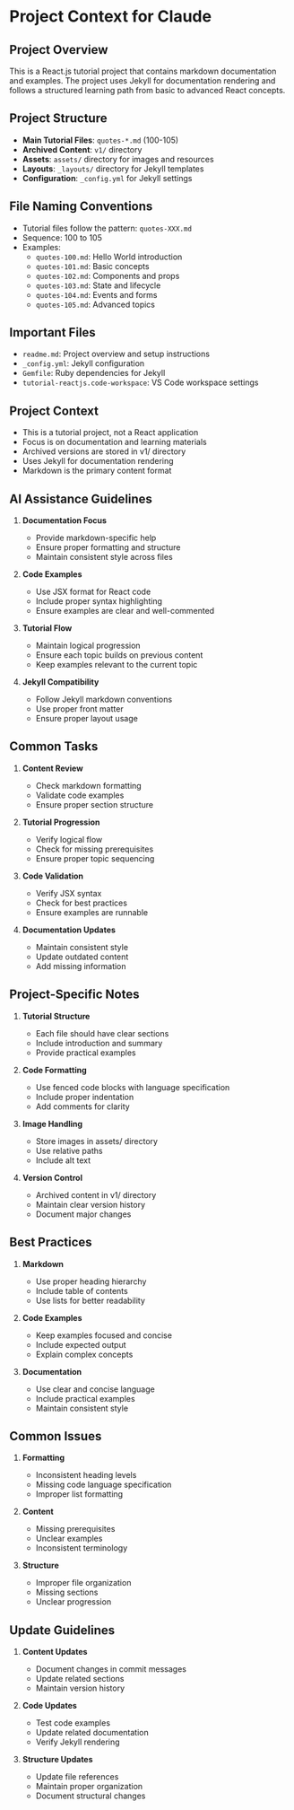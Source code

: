 # Project Context for Claude

## Project Overview

This is a React.js tutorial project that contains markdown documentation and examples. The project uses Jekyll for documentation rendering and follows a structured learning path from basic to advanced React concepts.

## Project Structure

- **Main Tutorial Files**: `quotes-*.md` (100-105)
- **Archived Content**: `v1/` directory
- **Assets**: `assets/` directory for images and resources
- **Layouts**: `_layouts/` directory for Jekyll templates
- **Configuration**: `_config.yml` for Jekyll settings

## File Naming Conventions

- Tutorial files follow the pattern: `quotes-XXX.md`
- Sequence: 100 to 105
- Examples:
  - `quotes-100.md`: Hello World introduction
  - `quotes-101.md`: Basic concepts
  - `quotes-102.md`: Components and props
  - `quotes-103.md`: State and lifecycle
  - `quotes-104.md`: Events and forms
  - `quotes-105.md`: Advanced topics

## Important Files

- `readme.md`: Project overview and setup instructions
- `_config.yml`: Jekyll configuration
- `Gemfile`: Ruby dependencies for Jekyll
- `tutorial-reactjs.code-workspace`: VS Code workspace settings

## Project Context

- This is a tutorial project, not a React application
- Focus is on documentation and learning materials
- Archived versions are stored in v1/ directory
- Uses Jekyll for documentation rendering
- Markdown is the primary content format

## AI Assistance Guidelines

1. **Documentation Focus**
   - Provide markdown-specific help
   - Ensure proper formatting and structure
   - Maintain consistent style across files

2. **Code Examples**
   - Use JSX format for React code
   - Include proper syntax highlighting
   - Ensure examples are clear and well-commented

3. **Tutorial Flow**
   - Maintain logical progression
   - Ensure each topic builds on previous content
   - Keep examples relevant to the current topic

4. **Jekyll Compatibility**
   - Follow Jekyll markdown conventions
   - Use proper front matter
   - Ensure proper layout usage

## Common Tasks

1. **Content Review**
   - Check markdown formatting
   - Validate code examples
   - Ensure proper section structure

2. **Tutorial Progression**
   - Verify logical flow
   - Check for missing prerequisites
   - Ensure proper topic sequencing

3. **Code Validation**
   - Verify JSX syntax
   - Check for best practices
   - Ensure examples are runnable

4. **Documentation Updates**
   - Maintain consistent style
   - Update outdated content
   - Add missing information

## Project-Specific Notes

1. **Tutorial Structure**
   - Each file should have clear sections
   - Include introduction and summary
   - Provide practical examples

2. **Code Formatting**
   - Use fenced code blocks with language specification
   - Include proper indentation
   - Add comments for clarity

3. **Image Handling**
   - Store images in assets/ directory
   - Use relative paths
   - Include alt text

4. **Version Control**
   - Archived content in v1/ directory
   - Maintain clear version history
   - Document major changes

## Best Practices

1. **Markdown**
   - Use proper heading hierarchy
   - Include table of contents
   - Use lists for better readability

2. **Code Examples**
   - Keep examples focused and concise
   - Include expected output
   - Explain complex concepts

3. **Documentation**
   - Use clear and concise language
   - Include practical examples
   - Maintain consistent style

## Common Issues

1. **Formatting**
   - Inconsistent heading levels
   - Missing code language specification
   - Improper list formatting

2. **Content**
   - Missing prerequisites
   - Unclear examples
   - Inconsistent terminology

3. **Structure**
   - Improper file organization
   - Missing sections
   - Unclear progression

## Update Guidelines

1. **Content Updates**
   - Document changes in commit messages
   - Update related sections
   - Maintain version history

2. **Code Updates**
   - Test code examples
   - Update related documentation
   - Verify Jekyll rendering

3. **Structure Updates**
   - Update file references
   - Maintain proper organization
   - Document structural changes
   